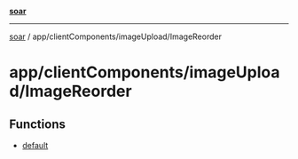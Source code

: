[**soar**](../../../../README.md)

***

[soar](../../../../modules.md) / app/clientComponents/imageUpload/ImageReorder

# app/clientComponents/imageUpload/ImageReorder

## Functions

- [default](functions/default.md)

